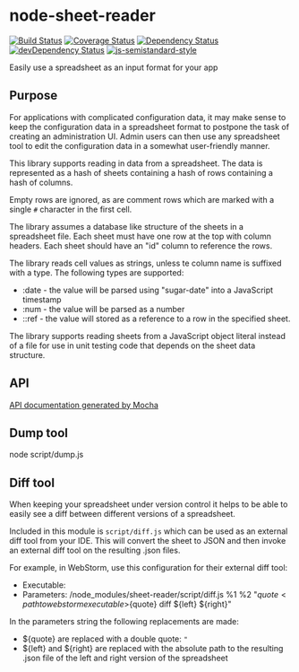 # node-sheet-reader

[![Build Status](https://travis-ci.org/larsthorup/node-sheet-reader.png)](https://travis-ci.org/larsthorup/node-sheet-reader)
[![Coverage Status](https://coveralls.io/repos/larsthorup/node-sheet-reader/badge.svg?branch=master&service=github)](https://coveralls.io/github/larsthorup/node-sheet-reader?branch=master)
[![Dependency Status](https://david-dm.org/larsthorup/node-sheet-reader.png)](https://david-dm.org/larsthorup/node-sheet-reader#info=dependencies)
[![devDependency Status](https://david-dm.org/larsthorup/node-sheet-reader/dev-status.png)](https://david-dm.org/larsthorup/node-sheet-reader#info=devDependencies)
[![js-semistandard-style](https://img.shields.io/badge/code%20style-semistandard-brightgreen.svg?style=flat-square)](https://github.com/Flet/semistandard)

Easily use a spreadsheet as an input format for your app

## Purpose

For applications with complicated configuration data, 
it may make sense to keep the configuration data in a spreadsheet
format to postpone the task of creating an administration UI. 
Admin users can then use any spreadsheet tool to edit the 
configuration data in a somewhat user-friendly manner.

This library supports reading in data from a spreadsheet. 
The data is represented as 
a hash of sheets containing 
a hash of rows containing 
a hash of columns.

Empty rows are ignored, as are comment rows which are marked with a single `#` character in the first cell.

The library assumes a database like structure of the sheets in a spreadsheet file.
Each sheet must have one row at the top with column headers. 
Each sheet should have an "id" column to reference the rows.

The library reads cell values as strings, 
unless te column name is suffixed with a type.
The following types are supported:

* :date - the value will be parsed using "sugar-date" into a JavaScript timestamp
* :num - the value will be parsed as a number
* :<sheet>:ref - the value will stored as a reference to a row in the specified sheet.

The library supports reading sheets from a JavaScript object literal instead of a file
for use in unit testing code that depends on the sheet data structure.

## API

[API documentation generated by Mocha](docs/api.md)

## Dump tool

node script/dump.js <path-to-excel-file>

## Diff tool

When keeping your spreadsheet under version control it helps to be able to easily see a diff between different versions of a spreadsheet.

Included in this module is `script/diff.js` which can be used as an external diff tool from your IDE. This will convert the sheet to JSON and then invoke an external diff tool on the resulting .json files.

For example, in WebStorm, use this configuration for their external diff tool:
 
* Executable: <path to node executable>
* Parameters: <path to project depending on sheet-reader>/node_modules/sheet-reader/script/diff.js %1 %2 "${quote}<path to webstorm executable>${quote} diff ${left} ${right}"

In the parameters string the following replacements are made:
* ${quote} are replaced with a double quote: `"`
* ${left} and ${right} are replaced with the absolute path to the resulting .json file of the left and right version of the spreadsheet
